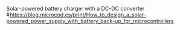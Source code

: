 Solar-powered battery charger with a DC-DC converter
#https://blog.microcod.es/print/How_to_design_a_solar-powered_power_supply_with_battery_back-up_for_microcontrollers
